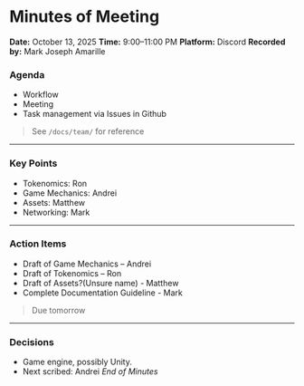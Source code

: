 # Minutes of Meeting
**Date:** October 13, 2025
**Time:** 9:00–11:00 PM
**Platform:** Discord
**Recorded by:** Mark Joseph Amarille 

### Agenda
- Workflow
- Meeting
- Task management via Issues in Github
> See `/docs/team/` for reference
---
### Key Points
- Tokenomics: Ron
- Game Mechanics: Andrei
- Assets: Matthew
- Networking: Mark
---
### Action Items
- Draft of Game Mechanics – Andrei
- Draft of Tokenomics – Ron
- Draft of Assets?(Unsure name) - Matthew
- Complete Documentation Guideline - Mark
> Due tomorrow
---
### Decisions
- Game engine, possibly Unity.
- Next scribed: Andrei
_End of Minutes_
